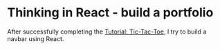 # Thinking in React - build a portfolio

After successfully completing the [Tutorial: Tic-Tac-Toe](https://react.dev/learn/tutorial-tic-tac-toe), I try to build a navbar using React.
